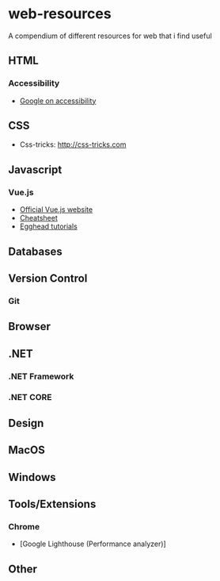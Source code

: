 # web-resources
A compendium of different resources for web that i find useful

## HTML

### Accessibility
* [Google on accessibility](https://github.com/alecla/accessibility-compendium)

## CSS
* Css-tricks: http://css-tricks.com

## Javascript

### Vue.js
* [Official Vue.js website](https://vuejs.org/)
* [Cheatsheet](https://vuejs-tips.github.io/cheatsheet/)
* [Egghead tutorials](https://egghead.io/technologies/vue)

## Databases

## Version Control

### Git

## Browser

## .NET

### .NET Framework

### .NET CORE

## Design

## MacOS

## Windows

## Tools/Extensions

### Chrome
* [Google Lighthouse (Performance analyzer)]

## Other
